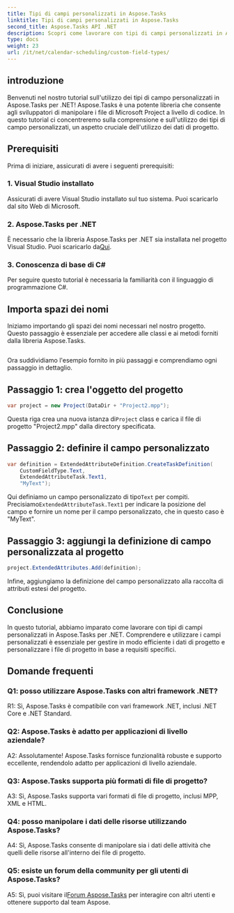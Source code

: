 ```yaml
---
title: Tipi di campi personalizzati in Aspose.Tasks
linktitle: Tipi di campi personalizzati in Aspose.Tasks
second_title: Aspose.Tasks API .NET
description: Scopri come lavorare con tipi di campi personalizzati in Aspose.Tasks per .NET. Guida passo passo con esempi di codice e domande frequenti.
type: docs
weight: 23
url: /it/net/calendar-scheduling/custom-field-types/
---
```

## introduzione

Benvenuti nel nostro tutorial sull'utilizzo dei tipi di campo personalizzati in Aspose.Tasks per .NET! Aspose.Tasks è una potente libreria che consente agli sviluppatori di manipolare i file di Microsoft Project a livello di codice. In questo tutorial ci concentreremo sulla comprensione e sull'utilizzo dei tipi di campo personalizzati, un aspetto cruciale dell'utilizzo dei dati di progetto.

## Prerequisiti

Prima di iniziare, assicurati di avere i seguenti prerequisiti:

### 1. Visual Studio installato

Assicurati di avere Visual Studio installato sul tuo sistema. Puoi scaricarlo dal sito Web di Microsoft.

### 2. Aspose.Tasks per .NET

 È necessario che la libreria Aspose.Tasks per .NET sia installata nel progetto Visual Studio. Puoi scaricarlo da[Qui](https://releases.aspose.com/tasks/net/).

### 3. Conoscenza di base di C#

Per seguire questo tutorial è necessaria la familiarità con il linguaggio di programmazione C#.

## Importa spazi dei nomi

Iniziamo importando gli spazi dei nomi necessari nel nostro progetto. Questo passaggio è essenziale per accedere alle classi e ai metodi forniti dalla libreria Aspose.Tasks.

```csharp

```

Ora suddividiamo l'esempio fornito in più passaggi e comprendiamo ogni passaggio in dettaglio.

## Passaggio 1: crea l'oggetto del progetto

```csharp
var project = new Project(DataDir + "Project2.mpp");
```

 Questa riga crea una nuova istanza di`Project` class e carica il file di progetto "Project2.mpp" dalla directory specificata.

## Passaggio 2: definire il campo personalizzato

```csharp
var definition = ExtendedAttributeDefinition.CreateTaskDefinition(
    CustomFieldType.Text,
    ExtendedAttributeTask.Text1,
    "MyText");
```

 Qui definiamo un campo personalizzato di tipo`Text` per compiti. Precisiamo`ExtendedAttributeTask.Text1` per indicare la posizione del campo e fornire un nome per il campo personalizzato, che in questo caso è "MyText".

## Passaggio 3: aggiungi la definizione di campo personalizzata al progetto

```csharp
project.ExtendedAttributes.Add(definition);
```

Infine, aggiungiamo la definizione del campo personalizzato alla raccolta di attributi estesi del progetto.

## Conclusione

In questo tutorial, abbiamo imparato come lavorare con tipi di campi personalizzati in Aspose.Tasks per .NET. Comprendere e utilizzare i campi personalizzati è essenziale per gestire in modo efficiente i dati di progetto e personalizzare i file di progetto in base a requisiti specifici.

## Domande frequenti

### Q1: posso utilizzare Aspose.Tasks con altri framework .NET?

R1: Sì, Aspose.Tasks è compatibile con vari framework .NET, inclusi .NET Core e .NET Standard.

### Q2: Aspose.Tasks è adatto per applicazioni di livello aziendale?

A2: Assolutamente! Aspose.Tasks fornisce funzionalità robuste e supporto eccellente, rendendolo adatto per applicazioni di livello aziendale.

### Q3: Aspose.Tasks supporta più formati di file di progetto?

A3: Sì, Aspose.Tasks supporta vari formati di file di progetto, inclusi MPP, XML e HTML.

### Q4: posso manipolare i dati delle risorse utilizzando Aspose.Tasks?

A4: Sì, Aspose.Tasks consente di manipolare sia i dati delle attività che quelli delle risorse all'interno dei file di progetto.

### Q5: esiste un forum della community per gli utenti di Aspose.Tasks?

 A5: Sì, puoi visitare il[Forum Aspose.Tasks](https://forum.aspose.com/c/tasks/15) per interagire con altri utenti e ottenere supporto dal team Aspose.
